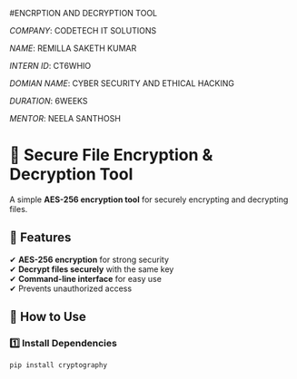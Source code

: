 #ENCRPTION AND DECRYPTION TOOL

*COMPANY*: CODETECH IT SOLUTIONS

*NAME*: REMILLA SAKETH KUMAR

*INTERN ID*: CT6WHIO

*DOMIAN NAME*: CYBER SECURITY AND ETHICAL HACKING

*DURATION*: 6WEEKS

*MENTOR*: NEELA SANTHOSH




# 🔐 Secure File Encryption & Decryption Tool

A simple **AES-256 encryption tool** for securely encrypting and decrypting files.

## 🚀 Features
✔ **AES-256 encryption** for strong security  
✔ **Decrypt files securely** with the same key  
✔ **Command-line interface** for easy use  
✔ Prevents unauthorized access  

## 📌 How to Use

### 1️⃣ Install Dependencies
```bash
pip install cryptography

